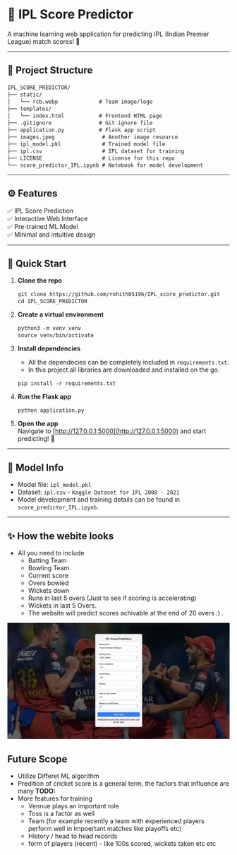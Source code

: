
# 🏏 IPL Score Predictor

A machine learning web application for predicting IPL (Indian Premier League) match scores! 🚀

---

## 📂 Project Structure

```
IPL_SCORE_PREDICTOR/
├── static/
│   └── rcb.webp             # Team image/logo
├── templates/
│   └── index.html           # Frontend HTML page
├── .gitignore               # Git ignore file
├── application.py           # Flask app script
├── images.jpeg               # Another image resource
├── ipl_model.pkl             # Trained model file
├── ipl.csv                   # IPL dataset for training
├── LICENSE                   # License for this repo
└── score_predictor_IPL.ipynb # Notebook for model development
```

---

## ⚙️ Features

✅ IPL Score Prediction  
✅ Interactive Web Interface  
✅ Pre-trained ML Model  
✅ Minimal and intuitive design  

---

## 🚀 Quick Start

1. **Clone the repo**  
   ```
   git clone https://github.com/rohith05196/IPL_score_predictor.git
   cd IPL_SCORE_PREDICTOR
   ```

2. **Create a virtual environment**  
   ```
   python3 -m venv venv
   source venv/bin/activate
   ```

3. **Install dependencies**  

   - All the dependecies can be completely included in `requirements.txt`.
   - In this project all libraries are downloaded and installed on the go.
   ```
   pip install -r requirements.txt
   ```

4. **Run the Flask app**  
   ```
   python application.py
   ```

5. **Open the app**  
   Navigate to [http://127.0.0.1:5000](http://127.0.0.1:5000) and start predicting! 🎉

---

## 🧠 Model Info

- Model file: `ipl_model.pkl`
- Dataset: `ipl.csv` - `Kaggle Dataset for IPL 2008 - 2021`
- Model development and training details can be found in `score_predictor_IPL.ipynb`.

---

## ✨ How the webite looks
 - All you need to include
   - Batting Team
   - Bowling Team
   - Current score
   - Overs bowled
   - Wickets down 
   - Runs in last 5 overs (Just to see if scoring is accelerating)
   - Wickets in last 5 Overs.
   - The website will predict scores achivable at the end of 20 overs :) . 

![Web App Screenshot](static/ss_application.png)


## Future Scope

- Utilize Differet ML algorithm 
- Predition of cricket score is a general term, the factors that influence are many
**TODO:**
- More features for training
   - Vennue plays an important role
   - Toss is a factor as well
   - Team (for example recently a team with experienced players perform well in Impoertant matches like playoffs etc)
   - History / head to head records
   - form of players (recent) - like 100s scored, wickets taken etc etc

